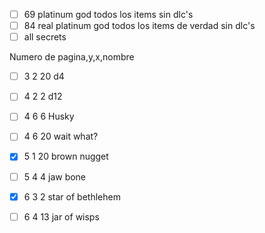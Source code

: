 - [ ] 69 platinum god todos los items sin dlc's
- [ ] 84 real platinum god todos los items de verdad sin dlc's
- [ ] all secrets

Numero de pagina,y,x,nombre

- [ ] 3 2 20 d4

- [ ] 4 2 2  d12
- [ ] 4 6 6  Husky
- [ ] 4 6 20 wait what?

- [x] 5 1 20 brown nugget
- [ ] 5 4 4  jaw bone

- [x] 6 3 2  star of bethlehem
- [ ] 6 4 13 jar of wisps